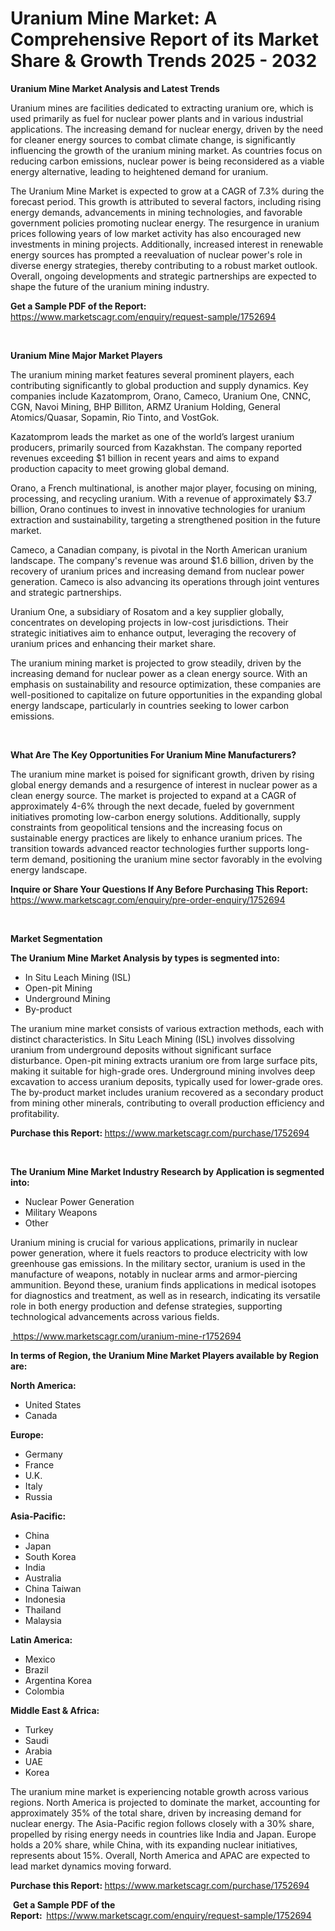 <p><h1>Uranium Mine Market: A Comprehensive Report of its Market Share & Growth Trends 2025 - 2032</h1></p><p><strong>Uranium Mine Market Analysis and Latest Trends</strong></p>
<p><p>Uranium mines are facilities dedicated to extracting uranium ore, which is used primarily as fuel for nuclear power plants and in various industrial applications. The increasing demand for nuclear energy, driven by the need for cleaner energy sources to combat climate change, is significantly influencing the growth of the uranium mining market. As countries focus on reducing carbon emissions, nuclear power is being reconsidered as a viable energy alternative, leading to heightened demand for uranium.</p><p>The Uranium Mine Market is expected to grow at a CAGR of 7.3% during the forecast period. This growth is attributed to several factors, including rising energy demands, advancements in mining technologies, and favorable government policies promoting nuclear energy. The resurgence in uranium prices following years of low market activity has also encouraged new investments in mining projects. Additionally, increased interest in renewable energy sources has prompted a reevaluation of nuclear power's role in diverse energy strategies, thereby contributing to a robust market outlook. Overall, ongoing developments and strategic partnerships are expected to shape the future of the uranium mining industry.</p></p>
<p><strong>Get a Sample PDF of the Report:&nbsp;</strong> <a href="https://www.marketscagr.com/enquiry/request-sample/1752694?utm_campaign=2650&utm_medium=2&utm_source=Github&utm_content=ia&utm_term=17042025&utm_id=uranium-mine">https://www.marketscagr.com/enquiry/request-sample/1752694</a></p>
<p>&nbsp;</p>
<p><strong>Uranium Mine Major Market Players</strong></p>
<p><p>The uranium mining market features several prominent players, each contributing significantly to global production and supply dynamics. Key companies include Kazatomprom, Orano, Cameco, Uranium One, CNNC, CGN, Navoi Mining, BHP Billiton, ARMZ Uranium Holding, General Atomics/Quasar, Sopamin, Rio Tinto, and VostGok.</p><p>Kazatomprom leads the market as one of the world’s largest uranium producers, primarily sourced from Kazakhstan. The company reported revenues exceeding $1 billion in recent years and aims to expand production capacity to meet growing global demand.</p><p>Orano, a French multinational, is another major player, focusing on mining, processing, and recycling uranium. With a revenue of approximately $3.7 billion, Orano continues to invest in innovative technologies for uranium extraction and sustainability, targeting a strengthened position in the future market.</p><p>Cameco, a Canadian company, is pivotal in the North American uranium landscape. The company's revenue was around $1.6 billion, driven by the recovery of uranium prices and increasing demand from nuclear power generation. Cameco is also advancing its operations through joint ventures and strategic partnerships.</p><p>Uranium One, a subsidiary of Rosatom and a key supplier globally, concentrates on developing projects in low-cost jurisdictions. Their strategic initiatives aim to enhance output, leveraging the recovery of uranium prices and enhancing their market share.</p><p>The uranium mining market is projected to grow steadily, driven by the increasing demand for nuclear power as a clean energy source. With an emphasis on sustainability and resource optimization, these companies are well-positioned to capitalize on future opportunities in the expanding global energy landscape, particularly in countries seeking to lower carbon emissions.</p></p>
<p>&nbsp;</p>
<p><strong>What Are The Key Opportunities For Uranium Mine Manufacturers?</strong></p>
<p><p>The uranium mine market is poised for significant growth, driven by rising global energy demands and a resurgence of interest in nuclear power as a clean energy source. The market is projected to expand at a CAGR of approximately 4-6% through the next decade, fueled by government initiatives promoting low-carbon energy solutions. Additionally, supply constraints from geopolitical tensions and the increasing focus on sustainable energy practices are likely to enhance uranium prices. The transition towards advanced reactor technologies further supports long-term demand, positioning the uranium mine sector favorably in the evolving energy landscape.</p></p>
<p><strong>Inquire or Share Your Questions If Any Before Purchasing This Report:</strong> <a href="https://www.marketscagr.com/enquiry/pre-order-enquiry/1752694?utm_campaign=2650&utm_medium=2&utm_source=Github&utm_content=ia&utm_term=17042025&utm_id=uranium-mine">https://www.marketscagr.com/enquiry/pre-order-enquiry/1752694</a></p>
<p>&nbsp;</p>
<p><strong>Market Segmentation</strong></p>
<p><strong>The Uranium Mine Market Analysis by types is segmented into:</strong></p>
<p><ul><li>In Situ Leach Mining (ISL)</li><li>Open-pit Mining</li><li>Underground Mining</li><li>By-product</li></ul></p>
<p><p>The uranium mine market consists of various extraction methods, each with distinct characteristics. In Situ Leach Mining (ISL) involves dissolving uranium from underground deposits without significant surface disturbance. Open-pit mining extracts uranium ore from large surface pits, making it suitable for high-grade ores. Underground mining involves deep excavation to access uranium deposits, typically used for lower-grade ores. The by-product market includes uranium recovered as a secondary product from mining other minerals, contributing to overall production efficiency and profitability.</p></p>
<p><strong>Purchase this Report:&nbsp;</strong><a href="https://www.marketscagr.com/purchase/1752694?utm_campaign=2650&utm_medium=2&utm_source=Github&utm_content=ia&utm_term=17042025&utm_id=uranium-mine">https://www.marketscagr.com/purchase/1752694</a></p>
<p>&nbsp;</p>
<p><strong>The Uranium Mine Market Industry Research by Application is segmented into:</strong></p>
<p><ul><li>Nuclear Power Generation</li><li>Military Weapons</li><li>Other</li></ul></p>
<p><p>Uranium mining is crucial for various applications, primarily in nuclear power generation, where it fuels reactors to produce electricity with low greenhouse gas emissions. In the military sector, uranium is used in the manufacture of weapons, notably in nuclear arms and armor-piercing ammunition. Beyond these, uranium finds applications in medical isotopes for diagnostics and treatment, as well as in research, indicating its versatile role in both energy production and defense strategies, supporting technological advancements across various fields.</p></p>
<p><a href="https://www.marketscagr.com/uranium-mine-r1752694?utm_campaign=2650&utm_medium=2&utm_source=Github&utm_content=ia&utm_term=17042025&utm_id=uranium-mine">&nbsp;https://www.marketscagr.com/uranium-mine-r1752694</a></p>
<p><strong>In terms of Region, the Uranium Mine Market Players available by Region are:</strong></p>
<p>
    <p> <strong> North America: </strong>
        <ul>
            <li>United States</li>
            <li>Canada</li>
        </ul>
        </p> 
    <p> <strong> Europe: </strong>
        <ul>
            <li>Germany</li>
            <li>France</li>
            <li>U.K.</li>
            <li>Italy</li>
            <li>Russia</li>
        </ul>
        </p> 
    <p> <strong> Asia-Pacific: </strong>
        <ul>
            <li>China</li>
            <li>Japan</li>
            <li>South Korea</li>
            <li>India</li>
            <li>Australia</li>
            <li>China Taiwan</li>
            <li>Indonesia</li>
            <li>Thailand</li>
            <li>Malaysia</li>
        </ul>
        </p> 
    <p> <strong> Latin America: </strong>
        <ul>
            <li>Mexico</li>
            <li>Brazil</li>
            <li>Argentina Korea</li>
            <li>Colombia</li>
        </ul>
        </p> 
    <p> <strong> Middle East & Africa: </strong>
        <ul>
            <li>Turkey</li>
            <li>Saudi</li>
            <li>Arabia</li>
            <li>UAE</li>
            <li>Korea</li>
        </ul>
    </p>
    </p>
<p><p>The uranium mine market is experiencing notable growth across various regions. North America is projected to dominate the market, accounting for approximately 35% of the total share, driven by increasing demand for nuclear energy. The Asia-Pacific region follows closely with a 30% share, propelled by rising energy needs in countries like India and Japan. Europe holds a 20% share, while China, with its expanding nuclear initiatives, represents about 15%. Overall, North America and APAC are expected to lead market dynamics moving forward.</p></p>
<p><strong>Purchase this Report: </strong><a href="https://www.marketscagr.com/purchase/1752694?utm_campaign=2650&utm_medium=2&utm_source=Github&utm_content=ia&utm_term=17042025&utm_id=uranium-mine">https://www.marketscagr.com/purchase/1752694</a></p>
<p>&nbsp;<strong>Get a Sample PDF of the Report:&nbsp;&nbsp;</strong><a href="https://www.marketscagr.com/enquiry/request-sample/1752694?utm_campaign=2650&utm_medium=2&utm_source=Github&utm_content=ia&utm_term=17042025&utm_id=uranium-mine">https://www.marketscagr.com/enquiry/request-sample/1752694</a></p>
<p><strong></strong></p>
<p><p></p><p></p><p></p></p>